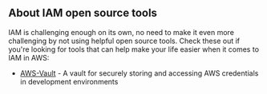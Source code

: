 ## About IAM open source tools
IAM is challenging enough on its own, no need to make it even more challenging by not using helpful open source tools. Check these out if you're looking for tools that can help make your life easier when it comes to IAM in AWS:

- [AWS-Vault](https://github.com/99designs/aws-vault) - A vault for securely storing and accessing AWS credentials in development environments

